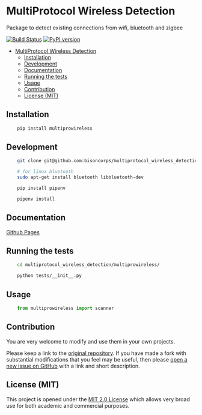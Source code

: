 # MultiProtocol Wireless Detection

Package to detect existing connections from wifi, bluetooth and zigbee

[![Build Status](https://travis-ci.org/bisoncorps/multiprotocol_wireless_detection.svg?branch=master)](https://travis-ci.com/bisoncorps/multiprotocol_wireless_detection) [![PyPI version](https://badge.fury.io/py/MultiProWireless.svg)](https://badge.fury.io/py/MultiProWireless)

- [MultiProtocol Wireless Detection](#multiprotocol-wireless-detection)
  - [Installation](#installation)
  - [Development](#development)
  - [Documentation](#documentation)
  - [Running the tests](#running-the-tests)
  - [Usage](#usage)
  - [Contribution](#contribution)
  - [License (MIT)](#license-mit)

## Installation

```bash
    pip install multiprowireless
```

## Development

```bash
    git clone git@github.com:bisoncorps/multiprotocol_wireless_detection.git

    # for linux bluetooth
    sudo apt-get install bluetooth libbluetooth-dev

    pip install pipenv

    pipenv install
```

## Documentation

[Github Pages](https://bisoncorps.github.io/multiprotocol_wireless_detection)

## Running the tests

```bash
    cd multiprotocol_wireless_detection/multiprowireless/
```

```bash
    python tests/__init__.py
```

## Usage

```python
    from multiprowireless import scanner

```

## Contribution

You are very welcome to modify and use them in your own projects.

Please keep a link to the [original repository](https://github.com/bisoncorps/multiprotocol_wireless_detection). If you have made a fork with substantial modifications that you feel may be useful, then please [open a new issue on GitHub](https://github.com/bisoncorps/multiprotocol_wireless_detection/issues) with a link and short description.

## License (MIT)

This project is opened under the [MIT 2.0 License](https://github.com/bisoncorps/multiprotocol_wireless_detection/blob/master/LICENSE) which allows very broad use for both academic and commercial purposes.
